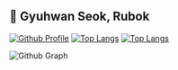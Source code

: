 ## 👋 Gyuhwan Seok, Rubok

[![Github Profile](https://github-readme-stats.vercel.app/api?username=truespring&count_private=true&hide=stars&show_icons=true&theme=vue-dark)](https://github.com/truespring)
[![Top Langs](https://github-readme-stats.vercel.app/api/top-langs/?username=truespring&layout=compact&langs_count=6&card_width=260)](https://github.com/truespring/github-readme-stats)
[![Top Langs](https://github-readme-stats.vercel.app/api/top-langs/?username=truespring&layout=compact)](https://github.com/anuraghazra/github-readme-stats)


![Github Graph](https://activity-graph.herokuapp.com/graph?username=truespring&area=false&theme=xcode&hide_border=true)
